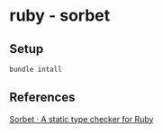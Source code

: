 # ruby - sorbet

## Setup

```sh
bundle intall
```

## References

[Sorbet · A static type checker for Ruby](https://sorbet.org/)
